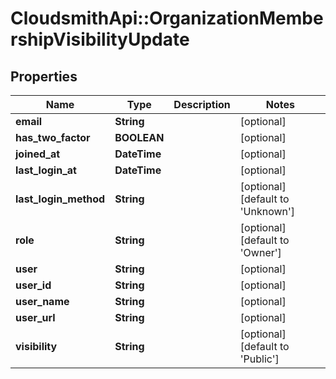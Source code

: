 # CloudsmithApi::OrganizationMembershipVisibilityUpdate

## Properties
Name | Type | Description | Notes
------------ | ------------- | ------------- | -------------
**email** | **String** |  | [optional] 
**has_two_factor** | **BOOLEAN** |  | [optional] 
**joined_at** | **DateTime** |  | [optional] 
**last_login_at** | **DateTime** |  | [optional] 
**last_login_method** | **String** |  | [optional] [default to &#39;Unknown&#39;]
**role** | **String** |  | [optional] [default to &#39;Owner&#39;]
**user** | **String** |  | [optional] 
**user_id** | **String** |  | [optional] 
**user_name** | **String** |  | [optional] 
**user_url** | **String** |  | [optional] 
**visibility** | **String** |  | [optional] [default to &#39;Public&#39;]


